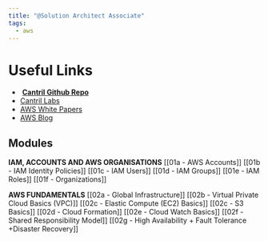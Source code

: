 ```yaml
---
title: "@Solution Architect Associate"
tags:
  - aws
---
```

# Useful Links

-  [**Cantril Github Repo**](https://github.com/acantril/aws-sa-associate-saac03)
- [Cantril Labs](https://github.com/acantril/learn-cantrill-io-labs)
- [AWS White Papers](https://aws.amazon.com/whitepapers/?whitepapers-main.sort-by=item.additionalFields.sortDate&whitepapers-main.sort-order=desc&awsf.whitepapers-content-type=*all&awsf.whitepapers-global-methodology=*all&awsf.whitepapers-tech-category=*all&awsf.whitepapers-industries=*all&awsf.whitepapers-business-category=*all)
- [AWS Blog](https://aws.amazon.com/blogs/devops/)

## Modules

**IAM, ACCOUNTS AND AWS ORGANISATIONS**
[[01a - AWS Accounts]]
[[01b - IAM Identity Policies]]
[[01c - IAM Users]]
[[01d - IAM Groups]]
[[01e - IAM Roles]]
[[01f - Organizations]]

**AWS FUNDAMENTALS**
[[02a - Global Infrastructure]]
[[02b - Virtual Private Cloud Basics (VPC)]]
[[02c - Elastic Compute (EC2) Basics]]
[[02c - S3 Basics]]
[[02d - Cloud Formation]]
[[02e - Cloud Watch Basics]]
[[02f - Shared Responsibility Model]]
[[02g - High Availability + Fault Tolerance +Disaster Recovery]]
